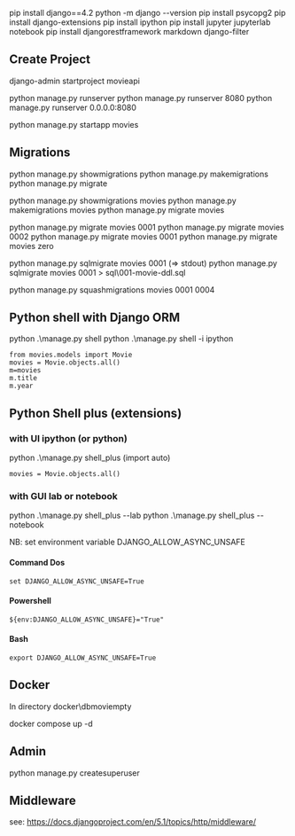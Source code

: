 pip install django==4.2
python -m django --version
pip install psycopg2
pip install django-extensions
pip install ipython
pip install jupyter jupyterlab notebook
pip install djangorestframework markdown django-filter

## Create Project
django-admin startproject movieapi

python manage.py runserver
python manage.py runserver 8080
python manage.py runserver 0.0.0.0:8080

python manage.py startapp movies

## Migrations
python manage.py showmigrations
python manage.py makemigrations
python manage.py migrate

python manage.py showmigrations movies
python manage.py makemigrations movies
python manage.py migrate movies

python manage.py migrate movies 0001
python manage.py migrate movies 0002
python manage.py migrate movies 0001
python manage.py migrate movies zero

python manage.py sqlmigrate movies 0001 (=> stdout)
python manage.py sqlmigrate movies 0001 > sql\001-movie-ddl.sql

python manage.py squashmigrations movies 0001 0004

## Python shell with Django ORM
python .\manage.py shell
python .\manage.py shell -i ipython

```
from movies.models import Movie
movies = Movie.objects.all()
m=movies 
m.title
m.year
```

## Python Shell plus (extensions)
### with UI ipython (or python)
python .\manage.py shell_plus (import auto)

```
movies = Movie.objects.all()
```


### with GUI lab or notebook
python .\manage.py shell_plus --lab
python .\manage.py shell_plus --notebook

NB: set environment variable DJANGO_ALLOW_ASYNC_UNSAFE

#### Command Dos
```
set DJANGO_ALLOW_ASYNC_UNSAFE=True
```

#### Powershell
```
${env:DJANGO_ALLOW_ASYNC_UNSAFE}="True"
```

#### Bash
```
export DJANGO_ALLOW_ASYNC_UNSAFE=True
```



## Docker
In directory docker\dbmoviempty

docker compose up -d

## Admin
python manage.py createsuperuser

## Middleware
see: https://docs.djangoproject.com/en/5.1/topics/http/middleware/

